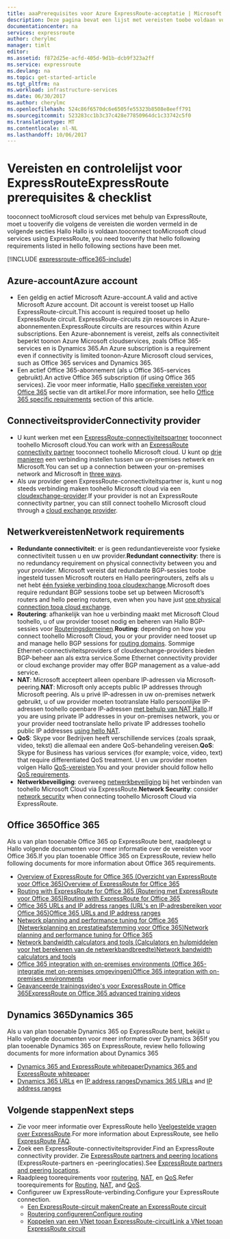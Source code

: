 ```yaml
---
title: aaaPrerequisites voor Azure ExpressRoute-acceptatie | Microsoft Docs
description: Deze pagina bevat een lijst met vereisten toobe voldaan voordat u een Azure ExpressRoute-circuit kunt bestellen.
documentationcenter: na
services: expressroute
author: cherylmc
manager: timlt
editor: 
ms.assetid: f872d25e-acfd-405d-9d1b-dcb9f323a2ff
ms.service: expressroute
ms.devlang: na
ms.topic: get-started-article
ms.tgt_pltfrm: na
ms.workload: infrastructure-services
ms.date: 06/30/2017
ms.author: cherylmc
ms.openlocfilehash: 524c86f6570dc6e6505fe55323b8508e8eeff791
ms.sourcegitcommit: 523283cc1b3c37c428e77850964dc1c33742c5f0
ms.translationtype: MT
ms.contentlocale: nl-NL
ms.lasthandoff: 10/06/2017
---
```

# <a name="expressroute-prerequisites--checklist"></a><span data-ttu-id="59dec-103">Vereisten en controlelijst voor ExpressRoute</span><span class="sxs-lookup"><span data-stu-id="59dec-103">ExpressRoute prerequisites & checklist</span></span>
<span data-ttu-id="59dec-104">tooconnect tooMicrosoft cloud services met behulp van ExpressRoute, moet u tooverify die volgens de vereisten die worden vermeld in de volgende secties Hallo Hallo is voldaan.</span><span class="sxs-lookup"><span data-stu-id="59dec-104">tooconnect tooMicrosoft cloud services using ExpressRoute, you need tooverify that hello following requirements listed in hello following sections have been met.</span></span>

[!INCLUDE [expressroute-office365-include](../../includes/expressroute-office365-include.md)]

## <a name="azure-account"></a><span data-ttu-id="59dec-105">Azure-account</span><span class="sxs-lookup"><span data-stu-id="59dec-105">Azure account</span></span>
* <span data-ttu-id="59dec-106">Een geldig en actief Microsoft Azure-account.</span><span class="sxs-lookup"><span data-stu-id="59dec-106">A valid and active Microsoft Azure account.</span></span> <span data-ttu-id="59dec-107">Dit account is vereist tooset up Hallo ExpressRoute-circuit.</span><span class="sxs-lookup"><span data-stu-id="59dec-107">This account is required tooset up hello ExpressRoute circuit.</span></span> <span data-ttu-id="59dec-108">ExpressRoute-circuits zijn resources in Azure-abonnementen.</span><span class="sxs-lookup"><span data-stu-id="59dec-108">ExpressRoute circuits are resources within Azure subscriptions.</span></span> <span data-ttu-id="59dec-109">Een Azure-abonnement is vereist, zelfs als connectiviteit beperkt toonon Azure Microsoft cloudservices, zoals Office 365-services en is Dynamics 365.</span><span class="sxs-lookup"><span data-stu-id="59dec-109">An Azure subscription is a requirement even if connectivity is limited toonon-Azure Microsoft cloud services, such as Office 365 services and Dynamics 365.</span></span>
* <span data-ttu-id="59dec-110">Een actief Office 365-abonnement (als u Office 365-services gebruikt).</span><span class="sxs-lookup"><span data-stu-id="59dec-110">An active Office 365 subscription (if using Office 365 services).</span></span> <span data-ttu-id="59dec-111">Zie voor meer informatie, Hallo [specifieke vereisten voor Office 365](#office-365-specific-requirements) sectie van dit artikel.</span><span class="sxs-lookup"><span data-stu-id="59dec-111">For more information, see hello [Office 365 specific requirements](#office-365-specific-requirements) section of this article.</span></span>

## <a name="connectivity-provider"></a><span data-ttu-id="59dec-112">Connectiveitsprovider</span><span class="sxs-lookup"><span data-stu-id="59dec-112">Connectivity provider</span></span>

* <span data-ttu-id="59dec-113">U kunt werken met een [ExpressRoute-connectiviteitspartner](expressroute-locations.md#partners) tooconnect toohello Microsoft cloud.</span><span class="sxs-lookup"><span data-stu-id="59dec-113">You can work with an [ExpressRoute connectivity partner](expressroute-locations.md#partners) tooconnect toohello Microsoft cloud.</span></span> <span data-ttu-id="59dec-114">U kunt op [drie manieren](expressroute-introduction.md) een verbinding instellen tussen uw on-premises netwerk en Microsoft.</span><span class="sxs-lookup"><span data-stu-id="59dec-114">You can set up a connection between your on-premises network and Microsoft in [three ways](expressroute-introduction.md).</span></span>
* <span data-ttu-id="59dec-115">Als uw provider geen ExpressRoute-connectiviteitspartner is, kunt u nog steeds verbinding maken toohello Microsoft cloud via een [cloudexchange-provider](expressroute-locations.md#connectivity-through-exchange-providers).</span><span class="sxs-lookup"><span data-stu-id="59dec-115">If your provider is not an ExpressRoute connectivity partner, you can still connect toohello Microsoft cloud through a [cloud exchange provider](expressroute-locations.md#connectivity-through-exchange-providers).</span></span>

## <a name="network-requirements"></a><span data-ttu-id="59dec-116">Netwerkvereisten</span><span class="sxs-lookup"><span data-stu-id="59dec-116">Network requirements</span></span>
* <span data-ttu-id="59dec-117">**Redundante connectiviteit**: er is geen redundantievereiste voor fysieke connectiviteit tussen u en uw provider.</span><span class="sxs-lookup"><span data-stu-id="59dec-117">**Redundant connectivity**: there is no redundancy requirement on physical connectivity between you and your provider.</span></span> <span data-ttu-id="59dec-118">Microsoft vereist dat redundante BGP-sessies toobe ingesteld tussen Microsoft routers en Hallo peeringrouters, zelfs als u net hebt [één fysieke verbinding tooa cloudexchange](expressroute-faqs.md#onep2plink).</span><span class="sxs-lookup"><span data-stu-id="59dec-118">Microsoft does require redundant BGP sessions toobe set up between Microsoft’s routers and hello peering routers, even when you have just [one physical connection tooa cloud exchange](expressroute-faqs.md#onep2plink).</span></span>
* <span data-ttu-id="59dec-119">**Routering**: afhankelijk van hoe u verbinding maakt met Microsoft Cloud toohello, u of uw provider tooset nodig en beheren van Hallo BGP-sessies voor [Routeringsdomeinen](expressroute-circuit-peerings.md).</span><span class="sxs-lookup"><span data-stu-id="59dec-119">**Routing**: depending on how you connect toohello Microsoft Cloud, you or your provider need tooset up and manage hello BGP sessions for [routing domains](expressroute-circuit-peerings.md).</span></span> <span data-ttu-id="59dec-120">Sommige Ethernet-connectiviteitsproviders of cloudexchange-providers bieden BGP-beheer aan als extra service.</span><span class="sxs-lookup"><span data-stu-id="59dec-120">Some Ethernet connectivity provider or cloud exchange provider may offer BGP management as a value-add service.</span></span>
* <span data-ttu-id="59dec-121">**NAT**: Microsoft accepteert alleen openbare IP-adressen via Microsoft-peering.</span><span class="sxs-lookup"><span data-stu-id="59dec-121">**NAT**: Microsoft only accepts public IP addresses through Microsoft peering.</span></span> <span data-ttu-id="59dec-122">Als u privé IP-adressen in uw on-premises netwerk gebruikt, u of uw provider moeten tootranslate Hallo persoonlijke IP-adressen toohello openbare IP-adressen [met behulp van NAT Hallo](expressroute-nat.md).</span><span class="sxs-lookup"><span data-stu-id="59dec-122">If you are using private IP addresses in your on-premises network, you or your provider need tootranslate hello private IP addresses toohello public IP addresses [using hello NAT](expressroute-nat.md).</span></span>
* <span data-ttu-id="59dec-123">**QoS**: Skype voor Bedrijven heeft verschillende services (zoals spraak, video, tekst) die allemaal een andere QoS-behandeling vereisen.</span><span class="sxs-lookup"><span data-stu-id="59dec-123">**QoS**: Skype for Business has various services (for example; voice, video, text) that require differentiated QoS treatment.</span></span> <span data-ttu-id="59dec-124">U en uw provider moeten volgen Hallo [QoS-vereisten](expressroute-qos.md).</span><span class="sxs-lookup"><span data-stu-id="59dec-124">You and your provider should follow hello [QoS requirements](expressroute-qos.md).</span></span>
* <span data-ttu-id="59dec-125">**Netwerkbeveiliging**: overweeg [netwerkbeveiliging](../best-practices-network-security.md) bij het verbinden van toohello Microsoft Cloud via ExpressRoute.</span><span class="sxs-lookup"><span data-stu-id="59dec-125">**Network Security**: consider [network security](../best-practices-network-security.md) when connecting toohello Microsoft Cloud via ExpressRoute.</span></span>

## <a name="office-365"></a><span data-ttu-id="59dec-126">Office 365</span><span class="sxs-lookup"><span data-stu-id="59dec-126">Office 365</span></span>
<span data-ttu-id="59dec-127">Als u van plan tooenable Office 365 op ExpressRoute bent, raadpleegt u Hallo volgende documenten voor meer informatie over de vereisten voor Office 365.</span><span class="sxs-lookup"><span data-stu-id="59dec-127">If you plan tooenable Office 365 on ExpressRoute, review hello following documents for more information about Office 365 requirements.</span></span>

* [<span data-ttu-id="59dec-128">Overview of ExpressRoute for Office 365 (Overzicht van ExpressRoute voor Office 365)</span><span class="sxs-lookup"><span data-stu-id="59dec-128">Overview of ExpressRoute for Office 365</span></span>](https://support.office.com/en-us/article/Azure-ExpressRoute-for-Office-365-6d2534a2-c19c-4a99-be5e-33a0cee5d3bd)
* [<span data-ttu-id="59dec-129">Routing with ExpressRoute for Office 365 (Routering met ExpressRoute voor Office 365)</span><span class="sxs-lookup"><span data-stu-id="59dec-129">Routing with ExpressRoute for Office 365</span></span>](https://support.office.com/en-us/article/Routing-with-ExpressRoute-for-Office-365-e1da26c6-2d39-4379-af6f-4da213218408)
* [<span data-ttu-id="59dec-130">Office 365 URLs and IP address ranges (URL's en IP-adresbereiken voor Office 365)</span><span class="sxs-lookup"><span data-stu-id="59dec-130">Office 365 URLs and IP address ranges</span></span>](https://support.office.com/en-us/article/Office-365-URLs-and-IP-address-ranges-8548a211-3fe7-47cb-abb1-355ea5aa88a2)
* [<span data-ttu-id="59dec-131">Network planning and performance tuning for Office 365 (Netwerkplanning en prestatieafstemming voor Office 365)</span><span class="sxs-lookup"><span data-stu-id="59dec-131">Network planning and performance tuning for Office 365</span></span>](https://support.office.com/en-us/article/Network-planning-and-performance-tuning-for-Office-365-e5f1228c-da3c-4654-bf16-d163daee8848)
* [<span data-ttu-id="59dec-132">Network bandwidth calculators and tools (Calculators en hulpmiddelen voor het berekenen van de netwerkbandbreedte)</span><span class="sxs-lookup"><span data-stu-id="59dec-132">Network bandwidth calculators and tools</span></span>](https://support.office.com/en-us/article/Network-and-migration-planning-for-Office-365-f5ee6c33-bcd7-4b0b-b0f8-dc1d9fb8d132)
* [<span data-ttu-id="59dec-133">Office 365 integration with on-premises environments (Office 365-integratie met on-premises omgevingen)</span><span class="sxs-lookup"><span data-stu-id="59dec-133">Office 365 integration with on-premises environments</span></span>](https://support.office.com/en-us/article/Office-365-integration-with-on-premises-environments-263faf8d-aa21-428b-aed3-2021837a4b65)
* [<span data-ttu-id="59dec-134">Geavanceerde trainingsvideo's voor ExpressRoute in Office 365</span><span class="sxs-lookup"><span data-stu-id="59dec-134">ExpressRoute on Office 365 advanced training videos</span></span>](https://channel9.msdn.com/series/aer/)

## <a name="dynamics-365"></a><span data-ttu-id="59dec-135">Dynamics 365</span><span class="sxs-lookup"><span data-stu-id="59dec-135">Dynamics 365</span></span>
<span data-ttu-id="59dec-136">Als u van plan tooenable Dynamics 365 op ExpressRoute bent, bekijkt u Hallo volgende documenten voor meer informatie over Dynamics 365</span><span class="sxs-lookup"><span data-stu-id="59dec-136">If you plan tooenable Dynamics 365 on ExpressRoute, review hello following documents for more information about Dynamics 365</span></span>

* [<span data-ttu-id="59dec-137">Dynamics 365 and ExpressRoute whitepaper</span><span class="sxs-lookup"><span data-stu-id="59dec-137">Dynamics 365 and ExpressRoute whitepaper</span></span>](http://download.microsoft.com/download/B/2/8/B2896B38-9832-417B-9836-9EF240C0A212/Microsoft%20Dynamics%20365%20and%20ExpressRoute.pdf)
* <span data-ttu-id="59dec-138">[Dynamics 365 URLs](https://support.microsoft.com/kb/2655102) en [IP address ranges](https://support.microsoft.com/kb/2728473)</span><span class="sxs-lookup"><span data-stu-id="59dec-138">[Dynamics 365 URLs](https://support.microsoft.com/kb/2655102) and [IP address ranges](https://support.microsoft.com/kb/2728473)</span></span>

## <a name="next-steps"></a><span data-ttu-id="59dec-139">Volgende stappen</span><span class="sxs-lookup"><span data-stu-id="59dec-139">Next steps</span></span>
* <span data-ttu-id="59dec-140">Zie voor meer informatie over ExpressRoute hello [Veelgestelde vragen over ExpressRoute](expressroute-faqs.md).</span><span class="sxs-lookup"><span data-stu-id="59dec-140">For more information about ExpressRoute, see hello [ExpressRoute FAQ](expressroute-faqs.md).</span></span>
* <span data-ttu-id="59dec-141">Zoek een ExpressRoute-connectiviteitsprovider.</span><span class="sxs-lookup"><span data-stu-id="59dec-141">Find an ExpressRoute connectivity provider.</span></span> <span data-ttu-id="59dec-142">Zie [ExpressRoute partners and peering locations](expressroute-locations.md) (ExpressRoute-partners en -peeringlocaties).</span><span class="sxs-lookup"><span data-stu-id="59dec-142">See [ExpressRoute partners and peering locations](expressroute-locations.md).</span></span>
* <span data-ttu-id="59dec-143">Raadpleeg toorequirements voor [routering](expressroute-routing.md), [NAT](expressroute-nat.md), en [QoS](expressroute-qos.md).</span><span class="sxs-lookup"><span data-stu-id="59dec-143">Refer toorequirements for [Routing](expressroute-routing.md), [NAT](expressroute-nat.md), and [QoS](expressroute-qos.md).</span></span>
* <span data-ttu-id="59dec-144">Configureer uw ExpressRoute-verbinding.</span><span class="sxs-lookup"><span data-stu-id="59dec-144">Configure your ExpressRoute connection.</span></span>
  * [<span data-ttu-id="59dec-145">Een ExpressRoute-circuit maken</span><span class="sxs-lookup"><span data-stu-id="59dec-145">Create an ExpressRoute circuit</span></span>](expressroute-howto-circuit-classic.md)
  * [<span data-ttu-id="59dec-146">Routering configureren</span><span class="sxs-lookup"><span data-stu-id="59dec-146">Configure routing</span></span>](expressroute-howto-routing-classic.md)
  * [<span data-ttu-id="59dec-147">Koppelen van een VNet tooan ExpressRoute-circuit</span><span class="sxs-lookup"><span data-stu-id="59dec-147">Link a VNet tooan ExpressRoute circuit</span></span>](expressroute-howto-linkvnet-classic.md)
